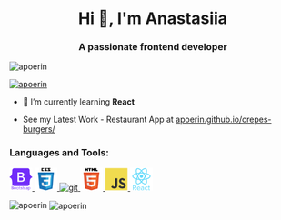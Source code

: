 <h1 align="center">Hi 👋, I'm Anastasiia</h1>
<h3 align="center">A passionate frontend developer</h3>

<p align="left"> <img src="https://komarev.com/ghpvc/?username=apoerin&label=Profile%20views&color=0e75b6&style=flat" alt="apoerin" /> </p>

<p align="left"> <a href="https://github.com/ryo-ma/github-profile-trophy"><img src="https://github-profile-trophy.vercel.app/?username=apoerin" alt="apoerin" /></a> </p>

- 🌱 I’m currently learning **React**

- See my Latest Work - Restaurant App at [apoerin.github.io/crepes-burgers/](apoerin.github.io/crepes-burgers/)


<h3 align="left">Languages and Tools:</h3>
<p align="left"> <a href="https://getbootstrap.com" target="_blank"> <img src="https://raw.githubusercontent.com/devicons/devicon/master/icons/bootstrap/bootstrap-plain-wordmark.svg" alt="bootstrap" width="40" height="40"/> </a> <a href="https://www.w3schools.com/css/" target="_blank"> <img src="https://raw.githubusercontent.com/devicons/devicon/master/icons/css3/css3-original-wordmark.svg" alt="css3" width="40" height="40"/> </a> <a href="https://git-scm.com/" target="_blank"> <img src="https://www.vectorlogo.zone/logos/git-scm/git-scm-icon.svg" alt="git" width="40" height="40"/> </a> <a href="https://www.w3.org/html/" target="_blank"> <img src="https://raw.githubusercontent.com/devicons/devicon/master/icons/html5/html5-original-wordmark.svg" alt="html5" width="40" height="40"/> </a> <a href="https://developer.mozilla.org/en-US/docs/Web/JavaScript" target="_blank"> <img src="https://raw.githubusercontent.com/devicons/devicon/master/icons/javascript/javascript-original.svg" alt="javascript" width="40" height="40"/> </a> <a href="https://reactjs.org/" target="_blank"> <img src="https://raw.githubusercontent.com/devicons/devicon/master/icons/react/react-original-wordmark.svg" alt="react" width="40" height="40"/> </a> </p>

<p><img align="left" src="https://github-readme-stats.vercel.app/api/top-langs?username=apoerin&show_icons=true&locale=en&layout=compact" alt="apoerin" /></p>

<p>&nbsp;<img align="center" src="https://github-readme-stats.vercel.app/api?username=apoerin&show_icons=true&locale=en" alt="apoerin" /></p>
